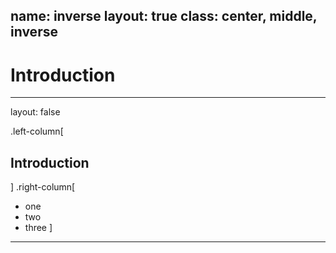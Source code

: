 name: inverse
layout: true
class: center, middle, inverse
---
# Introduction
---
layout: false

.left-column[
  ## Introduction
]
.right-column[
 - one
 - two
 - three
]
---